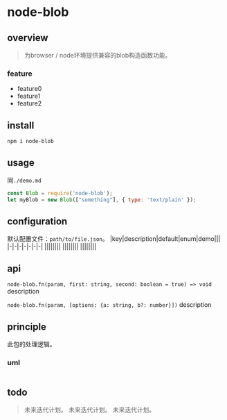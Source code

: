 # node-blob

## overview
> 为browser / node环境提供兼容的blob构造函数功能。  

### feature
- feature0
- feature1
- feature2

## install
`npm i node-blob`

## usage
同`./demo.md`
```js
const Blob = require('node-blob');
let myBlob = new Blob(["something"], { type: 'text/plain' });
```

## configuration
默认配置文件：`path/to/file.json`。
|key|description|default|enum|demo|||
|-|-|-|-|-|-|-|
||||||||
||||||||
||||||||
## api
`node-blob.fn(param, first: string, second: boolean = true) => void`
description

`node-blob.fn(param, [options: {a: string, b?: number}])`
description

## principle
此包的处理逻辑。

### uml
```
```

## todo
> 未来迭代计划。
> 未来迭代计划。
> 未来迭代计划。